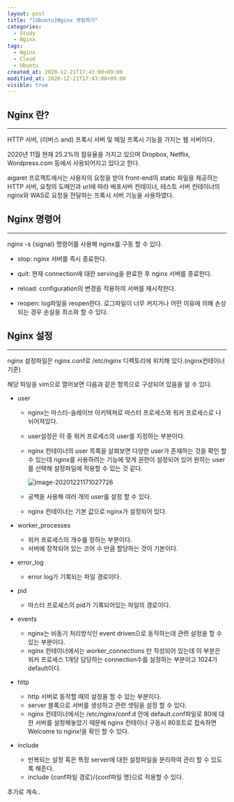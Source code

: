 ```yaml
---
layout: post
title: "[Ubuntu]Nginx 셋팅하기"
categories:
  - Study
  - Nginx
tags:
  - Nginx
  - Cloud
  - Ubuntu
created_at: 2020-12-21T17:43:00+09:00
modified_at: 2020-12-21T17:43:00+09:00
visible: true
---
```




## Nginx 란?

---

HTTP 서버, (리버스 and) 프록시 서버 및 메일 프록시 기능을 가지는 웹 서버이다.<br/>

2020년 11월 현재 25.2%의 점유율을 가지고 있으며 Dropbox, Netflix, Wordpress.com 등에서 사용되어지고 있다고 한다.



aigaret 프로젝트에서는 사용자의 요청을 받아 front-end의 static 파일을 제공하는 HTTP 서버, 요청의 도메인과 url에 따라 배포서버 컨테이너, 테스트 서버 컨테이너의 nginx와 WAS로 요청을 전달하는 프록시 서버 기능을 사용하였다.



## Nginx 명령어

---

nginx -s {signal} 명령어를 사용해 nginx를 구동 할 수 있다.

* stop: nginx 서버를 즉시 종료한다.
* quit: 현재 connection에 대한 serving을 완료한 후 nginx 서버를 종료한다.

* reload: configuration의 변경을 적용하여 서버를 재시작한다.

* reopen: log파일을 reopen한다. 로그파일이 너무 커지거나 어떤 이유에 의해 손상되는 경우 손실을 최소화 할 수 있다.



## Nginx 설정

---

nginx 설정파일은 nginx.conf로 /etc/nginx 디렉토리에 위치해 있다.(nginx컨테이너 기준)

해당 파일을 vim으로 열어보면 다음과 같은 항목으로 구성되어 있음을 알 수 있다.

* user

  * nginx는 마스터-슬레이브 아키텍쳐로 마스터 프로세스와 워커 프로세스로 나뉘어져있다.

  * user설정은 이 중 워커 프로세스의 user를 지정하는 부분이다.

  * nginx 컨테이너의 user 목록을 살펴보면 다양한 user가 존재하는 것을 확인 할 수 있는데 nginx를 사용하려는 기능에 맞게 권한이 설정되어 있어 원하는 user를 선택해 설정파일에 적용할 수 있는 것 같다.

    ![image-20201221171027726](../../assets/img/2020-12-21-nginx-%EC%85%8B%ED%8C%85%ED%95%98%EA%B8%B0/image-20201221171027726.png)

  * 공백을 사용해 여러 개의 user를 설정 할 수 있다.

  * nginx 컨테이너는 기본 값으로 nginx가 설정되어 있다.

* worker_processes

  * 워커 프로세스의 개수를 정하는 부분이다.
  * 서버에 장착되어 있는 코어 수 만큼 할당하는 것이 기본이다.

* error_log

  * error log가 기록되는 파일 경로이다.

* pid

  * 마스터 프로세스의 pid가 기록되어있는 파일의 경로이다.

* events

  * nginx는 비동기 처리방식인 event driven으로 동작하는데 관련 설정을 할 수 있는 부분이다.
  * nginx 컨테이너에서는 worker_connections 만 작성되어 있는데 이 부분은 워커 프로세스 1개당 담당하는 connection수를 설정하는 부분이고 1024가 default이다.

* http

  * http 서버로 동작할 때의 설정을 할 수 있는 부분이다.
  * server 블록으로 서버를 생성하고 관련 셋팅을 설정 할 수 있다.
  * nginx 컨테이너에서는 /etc/nginx/conf.d 안에 default.conf파일로 80에 대한 서버를 설정해놓았기 때문에 nginx 컨테이너 구동시 80포트로 접속하면 Welcome to nginx!을 확인 할 수 있다.

* include
  * 반복되는 설정 혹은 특정 server에 대한 설정파일을 분리하여 관리 할 수 있도록 해준다.
  * include {conf파일 경로}/{conf파일 명}으로 적용할 수 있다.





추가로 계속..